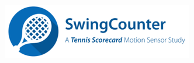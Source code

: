 <!-- PROJECT LOGO -->
<br />
<div align="center">
  <a href="https://github.com/github_username/repo_name">
    <img src="Resources/swing_study_title.png">
  </a>
</div>
